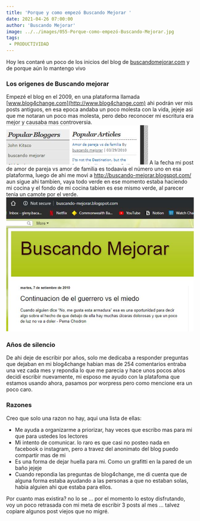 ```yaml
---
title: 'Porque y como empezó Buscando Mejorar '
date: 2021-04-26 07:00:00
author: 'Buscando Mejorar'
image: ../../images/055-Porque-como-empezó-Buscando-Mejorar.jpg
tags:
 - PRODUCTIVIDAD
---
```

Hoy les contaré un poco de los inicios del blog de [buscandomejorar.com](http://buscandomejorar.com) y de porque aún lo mantengo vivo

### Los origenes de Buscando mejorar

Empezé el blog en el 2009, en una plataforma llamada [www.blog4change.com](http://www.blog4change.com) ahi podrán ver mis posts antiguos, en esa epoca andaba un poco molesta con la vida, jejeje asi que me notaran un poco mas molesta, pero debo reconocer mi escritura era mejor y causaba mas controversia.
![](../../images/055-blog4change.jpg)
A la fecha mi post de amor de pareja vs amor de familia es todaavia el número uno en esa plataforma, luego de ahi me movi a http://buscando-mejorar.blogspot.com/ aun sigue ahi tambien, vaya todo verde en ese momento estaba haciendo mi cocina y el fondo de mi cocina tabien es ese mismo verde, al parecer tenia un camote por el verde.
![](../../images/055-blogspot.jpg)
### Años de silencio

De ahi deje de escribir por años, solo me dedicaba a responder preguntas que dejaban en mi blog4change habian mas de 254 comentarios entraba una vez cada mes y repondia lo que me parecia  y hace unos pocos años decidí escribir nuevamente, mi esposo me ayudo con la platafoma que estamos usando ahora, pasamos por worpress pero como mencione era un poco caro.

### Razones

Creo que solo una razon no hay, aqui una lista de ellas:

- Me ayuda a organizarme a priorizar, hay veces que escribo mas para mi que para ustedes los lectores
- Mi intento de comunicar. lo raro es que casi no posteo nada en facebook o instagram, pero a travez del anonimato del blog puedo compartir mas de mi
- Es una forma de dejar huella para mi. Como un grafitti en la pared de un baño jejeje
- Cuando repondia las preguntas de blog4change, me di cuenta que de alguna forma estaba ayudando a las personas a que no estaban solas, habia alguien ahi que estaba para ellos.

Por cuanto mas existira? no lo se ... por el momento lo estoy disfrutando, voy un poco retrasada con mi meta de escribir 3 posts al mes ... talvez copiare algunos post viejos que no migré.
